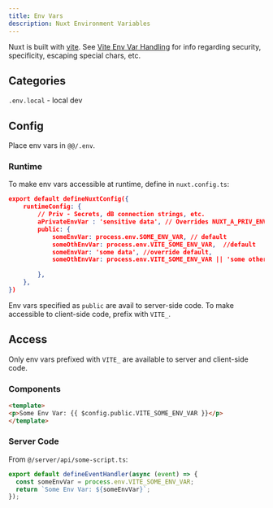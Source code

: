 ```yaml
---
title: Env Vars
description: Nuxt Environment Variables
---
```


Nuxt is built with [vite](https://vite.dev/).  See [Vite Env Var Handling](/content/2.tech/3.tools/vite/) for info regarding security, specificity, escaping special chars, etc.

## Categories

`.env.local` - local dev

## Config

Place env vars in `@@/.env`.

### Runtime

To make env vars accessible at runtime,  define in `nuxt.config.ts`:

```json
export default defineNuxtConfig({
    runtimeConfig: {
        // Priv - Secrets, dB connection strings, etc.
        aPrivateEnvVar : 'sensitive data', // Overrides NUXT_A_PRIV_ENV_VAR
        public: {
            someEnvVar: process.env.SOME_ENV_VAR, // default
            someOthEnvVar: process.env.VITE_SOME_ENV_VAR,  //default
            someEnvVar: 'some data', //override default,
            someOthEnvVar: process.env.VITE_SOME_ENV_VAR || 'some other data',
            
        },
    },  
})
```

Env vars specified as `public` are avail to server-side code.  To make accessible to client-side code, prefix with `VITE_`.  

## Access

Only env vars prefixed with `VITE_` are available to server and client-side code.

### Components

```html
<template>
<p>Some Env Var: {{ $config.public.VITE_SOME_ENV_VAR }}</p>
</template>
```
### Server Code

From `@/server/api/some-script.ts`:

```ts
export default defineEventHandler(async (event) => {
  const someEnvVar = process.env.VITE_SOME_ENV_VAR;
  return `Some Env Var: ${someEnvVar}`;
});
```



